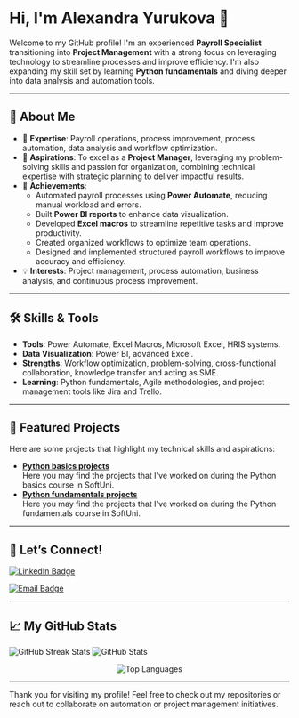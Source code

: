 # Hi, I'm Alexandra Yurukova 👋  

Welcome to my GitHub profile! I'm an experienced **Payroll Specialist** transitioning into **Project Management** with a strong focus on leveraging technology to streamline processes and improve efficiency. 
I'm also expanding my skill set by learning **Python fundamentals** and diving deeper into data analysis and automation tools.

---

## 🌟 **About Me**
- 🔧 **Expertise**: Payroll operations, process improvement, process automation, data analysis and workflow optimization.  
- 🎯 **Aspirations**: To excel as a **Project Manager**, leveraging my problem-solving skills and passion for organization, combining technical expertise with strategic planning to deliver impactful results.  
- 🚀 **Achievements**:  
   - Automated payroll processes using **Power Automate**, reducing manual workload and errors.  
   - Built **Power BI reports** to enhance data visualization.  
   - Developed **Excel macros** to streamline repetitive tasks and improve productivity.  
   - Created organized workflows to optimize team operations.
   - Designed and implemented structured payroll workflows to improve accuracy and efficiency.  
- 💡 **Interests**: Project management, process automation, business analysis, and continuous process improvement.   

---

## 🛠️ **Skills & Tools**
- **Tools**: Power Automate, Excel Macros, Microsoft Excel, HRIS systems.
- **Data Visualization**: Power BI, advanced Excel.
- **Strengths**: Workflow optimization, problem-solving, cross-functional collaboration, knowledge transfer and acting as SME.  
- **Learning**: Python fundamentals, Agile methodologies, and project management tools like Jira and Trello.  

---

## 📂 **Featured Projects**
Here are some projects that highlight my technical skills and aspirations:  
- [**Python basics projects**](https://github.com/Alexandra-Yurukova/PycharmProjects)  
   Here you may find the projects that I've worked on during the Python basics course in SoftUni.
- [**Python fundamentals projects**](#)  
   Here you may find the projects that I've worked on during the Python fundamentals course in SoftUni.

---

## 🤝 **Let’s Connect!**
 
[![LinkedIn Badge](https://img.shields.io/badge/LinkedIn-0077B5?style=for-the-badge&logo=linkedin&logoColor=white)](https://www.linkedin.com/in/alexandra-yurukova/)  

[![Email Badge](https://img.shields.io/badge/Email-0078D4?style=for-the-badge&logo=microsoft-outlook&logoColor=white)](mailto:alex.yurukova@gmail.com) 

---

## 📈 **My GitHub Stats**

![GitHub Streak Stats](https://github-readme-streak-stats.herokuapp.com/?user=Alexandra-Yurukova&theme=dark&hide_border=true)   ![GitHub Stats](https://github-readme-stats.vercel.app/api?username=Alexandra-Yurukova&show_icons=true&theme=dark&hide_border=true)

<p align="center">
  <img src="https://github-readme-stats.vercel.app/api/top-langs/?username=Alexandra-Yurukova&layout=compact&theme=dark&hide_border=true" alt="Top Languages" />
</p>

---

Thank you for visiting my profile! Feel free to check out my repositories or reach out to collaborate on automation or project management initiatives.  
